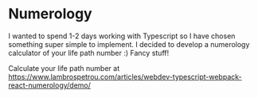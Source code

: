 # Numerology

I wanted to spend 1-2 days working with Typescript so I have chosen something super simple to implement. I decided to develop a numerology calculator of your life path number :) Fancy stuff!

Calculate your life path number at https://www.lambrospetrou.com/articles/webdev-typescript-webpack-react-numerology/demo/
